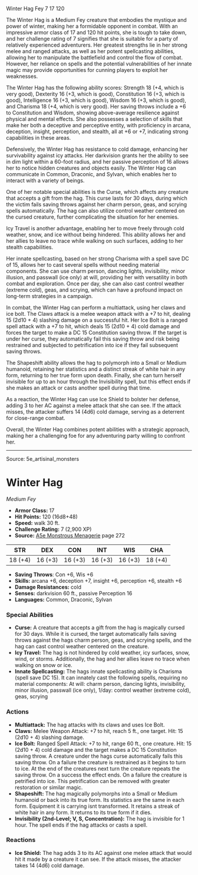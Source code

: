 <MonsterName/>Winter Hag</MonsterName>
<CreatureType/>Fey</CreatureType>
<CR/>7</CR>
<AC/>17</AC>
<HP/>120</HP>
<summary>The Winter Hag is a Medium Fey creature that embodies the mystique and power of winter, making her a formidable opponent in combat. With an impressive armor class of 17 and 120 hit points, she is tough to take down, and her challenge rating of 7 signifies that she is suitable for a party of relatively experienced adventurers. Her greatest strengths lie in her strong melee and ranged attacks, as well as her potent spellcasting abilities, allowing her to manipulate the battlefield and control the flow of combat. However, her reliance on spells and the potential vulnerabilities of her innate magic may provide opportunities for cunning players to exploit her weaknesses.</summary>

<detail>

The Winter Hag has the following ability scores: Strength 18 (+4, which is very good), Dexterity 16 (+3, which is good), Constitution 16 (+3, which is good), Intelligence 16 (+3, which is good), Wisdom 16 (+3, which is good), and Charisma 18 (+4, which is very good). Her saving throws include a +6 to Constitution and Wisdom, showing above-average resilience against physical and mental effects. She also possesses a selection of skills that make her both a deceptive and perceptive entity, with proficiency in arcana, deception, insight, perception, and stealth, all at +6 or +7, indicating strong capabilities in these areas.

Defensively, the Winter Hag has resistance to cold damage, enhancing her survivability against icy attacks. Her darkvision grants her the ability to see in dim light within a 60-foot radius, and her passive perception of 16 allows her to notice hidden creatures and objects easily. The Winter Hag can communicate in Common, Draconic, and Sylvan, which enables her to interact with a variety of beings.

One of her notable special abilities is the Curse, which affects any creature that accepts a gift from the hag. This curse lasts for 30 days, during which the victim fails saving throws against her charm person, geas, and scrying spells automatically. The hag can also utilize control weather centered on the cursed creature, further complicating the situation for her enemies.

Icy Travel is another advantage, enabling her to move freely through cold weather, snow, and ice without being hindered. This ability allows her and her allies to leave no trace while walking on such surfaces, adding to her stealth capabilities.

Her innate spellcasting, based on her strong Charisma with a spell save DC of 15, allows her to cast several spells without needing material components. She can use charm person, dancing lights, invisibility, minor illusion, and passwall (ice only) at will, providing her with versatility in both combat and exploration. Once per day, she can also cast control weather (extreme cold), geas, and scrying, which can have a profound impact on long-term strategies in a campaign.

In combat, the Winter Hag can perform a multiattack, using her claws and ice bolt. The Claws attack is a melee weapon attack with a +7 to hit, dealing 15 (2d10 + 4) slashing damage on a successful hit. Her Ice Bolt is a ranged spell attack with a +7 to hit, which deals 15 (2d10 + 4) cold damage and forces the target to make a DC 15 Constitution saving throw. If the target is under her curse, they automatically fail this saving throw and risk being restrained and subjected to petrification into ice if they fail subsequent saving throws. 

The Shapeshift ability allows the hag to polymorph into a Small or Medium humanoid, retaining her statistics and a distinct streak of white hair in any form, returning to her true form upon death. Finally, she can turn herself invisible for up to an hour through the Invisibility spell, but this effect ends if she makes an attack or casts another spell during that time.

As a reaction, the Winter Hag can use Ice Shield to bolster her defense, adding 3 to her AC against a melee attack that she can see. If the attack misses, the attacker suffers 14 (4d6) cold damage, serving as a deterrent for close-range combat. 

Overall, the Winter Hag combines potent abilities with a strategic approach, making her a challenging foe for any adventuring party willing to confront her.</detail>



---

Source: 5e_artisinal_monsters

# Winter Hag

*Medium* *Fey*

- **Armor Class:** 17
- **Hit Points:** 120 (16d8+48)
- **Speed:** walk 30 ft.
- **Challenge Rating:** 7 (2,900 XP)
- **Source:** [A5e Monstrous Menagerie](https://enpublishingrpg.com/products/level-up-monstrous-menagerie-a5e) page 272

| STR | DEX | CON | INT | WIS | CHA |
| --- | --- | --- | --- | --- | --- |
| 18 (+4) | 16 (+3) | 16 (+3) | 16 (+3) | 16 (+3) | 18 (+4) |

- **Saving Throws**: Con +6, Wis +6
- **Skills:** arcana +6, deception +7, insight +6, perception +6, stealth +6
- **Damage Resistances:** cold
- **Senses:** darkvision 60 ft., passive Perception 16
- **Languages:** Common, Draconic, Sylvan

### Special Abilities

- **Curse:** A creature that accepts a gift from the hag is magically cursed for 30 days. While it is cursed, the target automatically fails saving throws against the hags charm person, geas, and scrying spells, and the hag can cast control weather centered on the creature.
- **Icy Travel:** The hag is not hindered by cold weather, icy surfaces, snow, wind, or storms. Additionally, the hag and her allies leave no trace when walking on snow or ice.
- **Innate Spellcasting:** The hags innate spellcasting ability is Charisma (spell save DC 15). It can innately cast the following spells, requiring no material components: At will: charm person, dancing lights, invisibility, minor illusion, passwall (ice only), 1/day: control weather (extreme cold), geas, scrying

### Actions

- **Multiattack:** The hag attacks with its claws and uses Ice Bolt.
- **Claws:** Melee Weapon Attack: +7 to hit, reach 5 ft., one target. Hit: 15 (2d10 + 4) slashing damage.
- **Ice Bolt:** Ranged Spell Attack: +7 to hit, range 60 ft., one creature. Hit: 15 (2d10 + 4) cold damage  and the target makes a DC 15 Constitution saving throw. A creature under the hags curse automatically fails this saving throw. On a failure  the creature is restrained as it begins to turn to ice. At the end of the creatures next turn  the creature repeats the saving throw. On a success  the effect ends. On a failure  the creature is petrified into ice. This petrification can be removed with greater restoration or similar magic.
- **Shapeshift:** The hag magically polymorphs into a Small or Medium humanoid or back into its true form. Its statistics are the same in each form. Equipment it is carrying isnt transformed. It retains a streak of white hair in any form. It returns to its true form if it dies.
- **Invisibility (2nd-Level; V, S, Concentration):** The hag is invisible for 1 hour. The spell ends if the hag attacks or casts a spell.

### Reactions

- **Ice Shield:** The hag adds 3 to its AC against one melee attack that would hit it made by a creature it can see. If the attack misses, the attacker takes 14 (4d6) cold damage.




